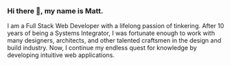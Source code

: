### Hi there 👋, my name is Matt. 

I am a Full Stack Web Developer with a lifelong passion of tinkering. After 10 years of being a Systems Integrator, I was fortunate enough to work with many designers, architects, and other talented craftsmen in the design and build industry. Now, I continue my endless quest for knowledge by developing intuitive web applications.

<!--
**MatthewMion/MatthewMion** is a ✨ _special_ ✨ repository because its `README.md` (this file) appears on your GitHub profile.

Here are some ideas to get you started:

- 🔭 I’m currently working on ...
- 🌱 I’m currently learning ...
- 👯 I’m looking to collaborate on ...
- 🤔 I’m looking for help with ...
- 💬 Ask me about ...
- 📫 How to reach me: ...
- 😄 Pronouns: ...
- ⚡ Fun fact: ...
-->
